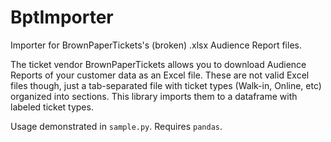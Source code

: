 # BptImporter

Importer for BrownPaperTickets's (broken) .xlsx Audience Report files.

The ticket vendor BrownPaperTickets allows you to download Audience Reports of your customer data as an Excel file. These are not valid Excel files though, just a tab-separated file with ticket types (Walk-in, Online, etc) organized into sections. This library imports them to a dataframe with labeled ticket types.

Usage demonstrated in `sample.py`. Requires `pandas`.
